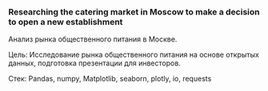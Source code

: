 ### Researching the catering market in Moscow to make a decision to open a new establishment

Анализ рынка общественного питания в Москве.

Цель: Исследование рынка общественного питания на основе открытых данных, подготовка презентации для инвесторов.

Стек: Pandas, numpy, Matplotlib, seaborn, plotly, io, requests
